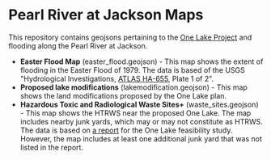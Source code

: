 # Pearl River at Jackson Maps
This repository contains geojsons pertaining to the [One Lake Project](https://www.pearlriverkeeper.com/one-lake-project.html) and flooding along the Pearl River at Jackson. 
* **Easter Flood Map** (easter_flood.geojson) - This map shows the extent of flooding in the Easter Flood of 1979. 
The data is based of the USGS "Hydrological Investigations, [ATLAS HA-655](https://pubs.er.usgs.gov/publication/ha655), Plate 1 of 2". 
* **Proposed lake modifications** (lakemodification.geojson) - This map shows the land modifications proposed by the One Lake plan. 
* **Hazardous Toxic and Radiological Waste Sites+** (waste_sites.geojson) - This map shows the HTRWS near the proposed One Lake. 
The map includes nearby junk yards, which may or may not constitute as HTRWS. The data is based on [a report](https://www.pearlriverkeeper.com/htrw-site-reports.html) 
for the One Lake feasibility study. However, the map includes at least one additional junk yard that was not listed in the report.
